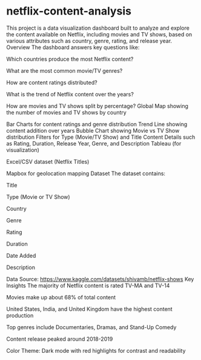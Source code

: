 # netflix-content-analysis
This project is a data visualization dashboard built to analyze and explore the content available on Netflix, including movies and TV shows, based on various attributes such as country, genre, rating, and release year.
Overview
The dashboard answers key questions like:

Which countries produce the most Netflix content?

What are the most common movie/TV genres?

How are content ratings distributed?

What is the trend of Netflix content over the years?

How are movies and TV shows split by percentage?
Global Map showing the number of movies and TV shows by country

Bar Charts for content ratings and genre distribution
Trend Line showing content addition over years
Bubble Chart showing Movie vs TV Show distribution
Filters for Type (Movie/TV Show) and Title
Content Details such as Rating, Duration, Release Year, Genre, and Description
Tableau (for visualization)

Excel/CSV dataset (Netflix Titles)

Mapbox for geolocation mapping
Dataset
The dataset contains:

Title

Type (Movie or TV Show)

Country

Genre

Rating

Duration

Date Added

Description

Data Source: https://www.kaggle.com/datasets/shivamb/netflix-shows
Key Insights
The majority of Netflix content is rated TV-MA and TV-14

Movies make up about 68% of total content

United States, India, and United Kingdom have the highest content production

Top genres include Documentaries, Dramas, and Stand-Up Comedy

Content release peaked around 2018-2019


Color Theme: Dark mode with red highlights for contrast and readability
